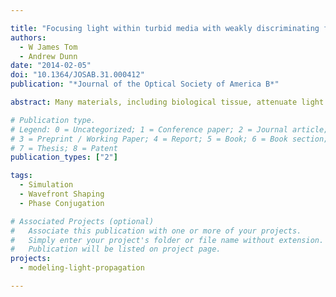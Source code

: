 ```yaml
---

title: "Focusing light within turbid media with weakly discriminating filters"
authors:
  - W James Tom
  - Andrew Dunn
date: "2014-02-05"
doi: "10.1364/JOSAB.31.000412"
publication: "*Journal of the Optical Society of America B*"

abstract: Many materials, including biological tissue, attenuate light mostly by scattering. Because the scattered field is exquisitely sensitive to perturbations, control over the distribution of light after strong scattering is challenging. Though wavefront-shaping techniques enable arbitrary generation of light distributions within strongly scattering or turbid media in principle, the input wavefront necessary for the chosen light distribution is generally unknown. Using two different computational models, we demonstrate a technique called virtual aperture culling of the eigenmodes of a resonator (VACER), which uses weak spatial filtering mechanisms for noninvasive light focusing at arbitrary positions within turbid media. Compatibility with weak spatial filtering mechanisms is critical to innocuously focusing light within turbid media. One model represents an ideal system and could be physically implemented in some scenarios with digital optical phase conjugation, while the other model simulates phase conjugation via gain saturation, and its physical realization would operate fast enough to avoid the effects of speckle decorrelation in biological tissue. Modeling results establish that sound physical principles underlie VACER.

# Publication type.
# Legend: 0 = Uncategorized; 1 = Conference paper; 2 = Journal article;
# 3 = Preprint / Working Paper; 4 = Report; 5 = Book; 6 = Book section;
# 7 = Thesis; 8 = Patent
publication_types: ["2"]

tags:
  - Simulation
  - Wavefront Shaping
  - Phase Conjugation

# Associated Projects (optional)
#   Associate this publication with one or more of your projects.
#   Simply enter your project's folder or file name without extension.
#   Publication will be listed on project page.
projects:
  - modeling-light-propagation

---
```

